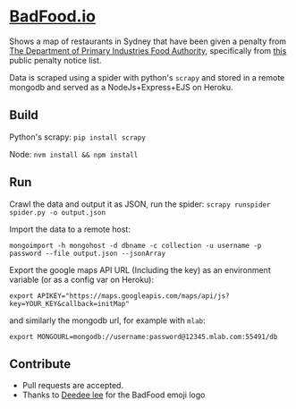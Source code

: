 # [BadFood.io](http://badfood.io)


Shows a map of restaurants in Sydney that have been given a penalty from [The Department of Primary Industries Food Authority](http://www.foodauthority.nsw.gov.au/), specifically from [this](http://www.foodauthority.nsw.gov.au/penalty-notices/default.aspx?template=results) public penalty notice list.

Data is scraped using a spider with python's `scrapy` and stored in a remote mongodb and served as a NodeJs+Express+EJS on Heroku.

## Build

Python's scrapy: `pip install scrapy`

Node: `nvm install && npm install`

## Run

Crawl the data and output it as JSON, run the spider:
```scrapy runspider spider.py -o output.json```

Import the data to a remote host:

```
mongoimport -h mongohost -d dbname -c collection -u username -p password --file output.json --jsonArray
```

Export the google maps API URL (Including the key) as an environment variable (or as a config var on Heroku):

`export APIKEY="https://maps.googleapis.com/maps/api/js?key=YOUR_KEY&callback=initMap"`

and similarly the mongodb url, for example with `mlab`:

```export MONGOURL=mongodb://username:password@12345.mlab.com:55491/db```


## Contribute

* Pull requests are accepted.
* Thanks to [Deedee lee](http://github.com/deedeedeeps) for the BadFood emoji logo






